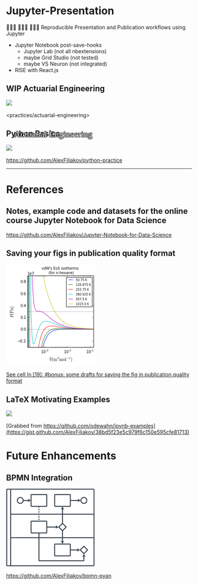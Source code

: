 
# Jupyter-Presentation

👩🏽‍🔬 👨🏽‍💻 👨🏿‍🏫 Reproducible Presentation and Publication workflows using Jupyter

- Jupyter Notebook post-save-hooks
  - Jupyter Lab (not all nbextensions)
  - maybe Grid Studio (not tested)
  - maybe VS Neuron (not integrated)
- RISE with React.js

## **WIP** Actuarial Engineering

<div style="">
  <div style="
  vertical-align: middle;
  font-family:Times;
  color:#efefef;
  text-shadow: -1pt 0 #111, 0 1pt #111, 1pt 0 #111, 0 -1pt #111;
  font-size:18pt;
  display: block;
  position:absolute;
  padding:60pt 16pt">Actuarial Engineering</div>
  <img src="https://www.cosmic-core.org/wp-content/uploads/2018/10/rainbow-galaxy-lr.jpg" width="300px"/></div>

<practices/actuarial-engineering>

## Python Basics

<img src="https://upload.wikimedia.org/wikipedia/commons/7/71/Serpiente_alquimica.jpg" width="300px"/>

<https://github.com/AlexFiliakov/python-practice>

---

# References

## Notes, example code and datasets for the online course Jupyter Notebook for Data Science

<https://github.com/AlexFiliakov/Jupyter-Notebook-for-Data-Science>

## Saving your figs in publication quality format

<img src="images/publish-chart.png" style="background: #efefef;"/>

[See cell In [19]: #bonus: some drafts for saving the fig in publication quality format](https://github.com/AlexFiliakov/PyTherm-applied-thermodynamics/blob/master/contents/main-lectures/2-numpy-matplotlib-vdW-EoS-isotherms.ipynb)

## LaTeX Motivating Examples

<img src="https://render.githubusercontent.com/render/math?math=%5Cbegin%7Baligned%7D%0A%5Cnabla%20%5Ctimes%20%5Cvec%7B%5Cmathbf%7BB%7D%7D%20-%5C%2C%20%5Cfrac1c%5C%2C%20%5Cfrac%7B%5Cpartial%5Cvec%7B%5Cmathbf%7BE%7D%7D%7D%7B%5Cpartial%20t%7D%20%26amp%3B%20%3D%20%5Cfrac%7B4%5Cpi%7D%7Bc%7D%5Cvec%7B%5Cmathbf%7Bj%7D%7D%20%5C%5C%20%20%20%5Cnabla%20%5Ccdot%20%5Cvec%7B%5Cmathbf%7BE%7D%7D%20%26amp%3B%20%3D%204%20%5Cpi%20%5Crho%20%5C%5C%0A%5Cnabla%20%5Ctimes%20%5Cvec%7B%5Cmathbf%7BE%7D%7D%5C%2C%20%2B%5C%2C%20%5Cfrac1c%5C%2C%20%5Cfrac%7B%5Cpartial%5Cvec%7B%5Cmathbf%7BB%7D%7D%7D%7B%5Cpartial%20t%7D%20%26amp%3B%20%3D%20%5Cvec%7B%5Cmathbf%7B0%7D%7D%20%5C%5C%0A%5Cnabla%20%5Ccdot%20%5Cvec%7B%5Cmathbf%7BB%7D%7D%20%26amp%3B%20%3D%200%20%0A%5Cend%7Baligned%7D&mode=display" style="background: #efefef"/>

[Grabbed from https://github.com/odewahn/ipynb-examples](https://gist.github.com/AlexFiliakov/38bd5f23e5c979f6c150e595cfe81713)

# Future Enhancements

## BPMN Integration

![Display Flowcharts](images/bpmn-flowchart-example.png)

<https://github.com/AlexFiliakov/bpmn-pyan>
